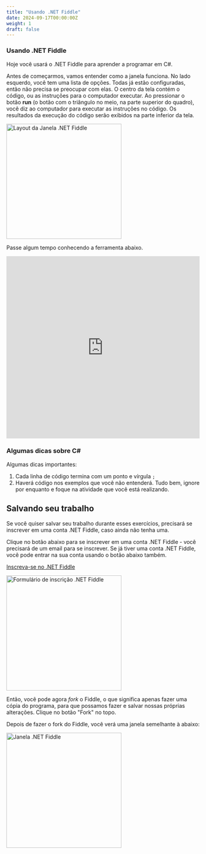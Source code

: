 ```yaml
---
title: "Usando .NET Fiddle"
date: 2024-09-17T00:00:00Z
weight: 1
draft: false
---
```


### Usando .NET Fiddle
Hoje você usará o .NET Fiddle para aprender a programar em C#.

Antes de começarmos, vamos entender como a janela funciona. No lado esquerdo, você tem uma lista de opções. Todas já estão configuradas, então não precisa se preocupar com elas. O centro da tela contém o código, ou as instruções para o computador executar. Ao pressionar o botão **run** (o botão com o triângulo no meio, na parte superior do quadro), você diz ao computador para executar as instruções no código. Os resultados da execução do código serão exibidos na parte inferior da tela.

<img src="../images/donetfiddle-overview.png" height="300" alt="Layout da Janela .NET Fiddle" />

Passe algum tempo conhecendo a ferramenta abaixo.

<iframe width="100%" height="475" src="https://dotnetfiddle.net/Widget/ccWNBp" frameborder="0"></iframe>

### Algumas dicas sobre C#

Algumas dicas importantes:
1. Cada linha de código termina com um ponto e vírgula `;`
2. Haverá código nos exemplos que você não entenderá. Tudo bem, ignore por enquanto e foque na atividade que você está realizando.

## Salvando seu trabalho

Se você quiser salvar seu trabalho durante esses exercícios, precisará se inscrever em uma conta .NET Fiddle, caso ainda não tenha uma.

Clique no botão abaixo para se inscrever em uma conta .NET Fiddle - você precisará de um email para se inscrever. Se já tiver uma conta .NET Fiddle, você pode entrar na sua conta usando o botão abaixo também.

<a class="my-2 mx-4 btn btn-info" href="https://dotnetfiddle.net/SignUp" target="_blank">Inscreva-se no .NET Fiddle</a>

<img src="../images/dotnetfiddle-signup.png" height="300" alt="Formulário de inscrição .NET Fiddle" />

Então, você pode agora *fork* o Fiddle, o que significa apenas fazer uma cópia do programa, para que possamos fazer e salvar nossas próprias alterações. Clique no botão "Fork" no topo.

Depois de fazer o fork do Fiddle, você verá uma janela semelhante à abaixo:

<img src="../images/dotnetfiddle-window.png" height="300" alt="Janela .NET Fiddle" />